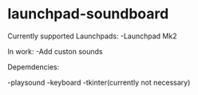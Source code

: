# launchpad-soundboard

Currently supported Launchpads:
  -Launchpad Mk2

In work:
  -Add custon sounds
 
 Depemdencies:
 
  -playsound
  -keyboard
  -tkinter(currently not necessary)
